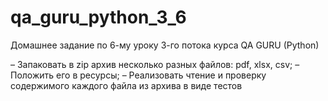# qa_guru_python_3_6

Домашнее задание по 6-му уроку 3-го потока курса QA GURU (Python)

– Запаковать в zip архив несколько разных файлов: pdf, xlsx, csv;
– Положить его в ресурсы;
– Реализовать чтение и проверку содержимого каждого файла из архива в виде тестов